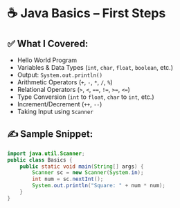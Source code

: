 # ☕ Java Basics – First Steps

## ✅ What I Covered:
- Hello World Program
- Variables & Data Types (`int`, `char`, `float`, `boolean`, etc.)
- Output: `System.out.println()`
- Arithmetic Operators (`+`, `-`, `*`, `/`, `%`)
- Relational Operators (`>`, `<`, `==`, `!=`, `>=`, `<=`)
- Type Conversion (`int` to `float`, `char` to `int`, etc.)
- Increment/Decrement (`++`, `--`)
- Taking Input using `Scanner`

## ✍️ Sample Snippet:
```java
import java.util.Scanner;
public class Basics {
    public static void main(String[] args) {
        Scanner sc = new Scanner(System.in);
        int num = sc.nextInt();
        System.out.println("Square: " + num * num);
    }
}
